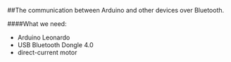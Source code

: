 ##The communication between Arduino and other devices over Bluetooth.

####What we need:
- Arduino Leonardo
- USB Bluetooth Dongle 4.0
- direct-current motor

